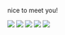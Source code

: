 nice to meet you!

<img src="https://img.shields.io/badge/Android-3DDC84?style=flat-square&logo=Java&logoColor=white"/>
<img src="https://img.shields.io/badge/Android-3DDC84?style=flat-square&logo=Python&logoColor=blue"/>
<img src="https://img.shields.io/badge/Android-3DDC84?style=flat-square&logo=JavaScipt&logoColor=white"/>
<img src="https://img.shields.io/badge/Android-3DDC84?style=flat-square&logo=Spring&logoColor=white"/>
<img src="https://img.shields.io/badge/Android-3DDC84?style=flat-square&logo=Mysql&logoColor=white"/>
